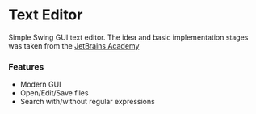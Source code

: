 # Text Editor
Simple Swing GUI text editor. The idea and basic implementation
stages was taken from the [JetBrains Academy](https://hi.hyperskill.org/ "Hyperskill")

### Features
* Modern GUI
* Open/Edit/Save files 
* Search with/without regular expressions